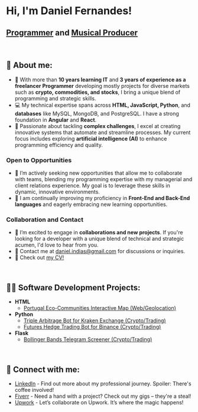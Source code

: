 <h1>Hi, I'm Daniel Fernandes! </h1>
<h2><a href="#">Programmer</a> and <a href="#">Musical Producer</a></h2>

</br><h2>👋 About me:</h2>
- 🚀 With more than **10 years learning IT** and **3 years of experience as a freelancer Programmer** developing mostly projects for diverse markets such as **crypto, commodities, and stocks**, I bring a unique blend of programming and strategic skills.
- 💻 My technical expertise spans across **HTML, JavaScript, Python**, and **databases** like MySQL, MongoDB, and PostgreSQL. I have a strong foundation in **Angular** and **React**.
- 🤖 Passionate about tackling **complex challenges**, I excel at creating innovative systems that automate and streamline processes. My current focus includes exploring **artificial intelligence (AI)** to enhance programming efficiency and quality.

### Open to Opportunities
- 🌟 I’m actively seeking new opportunities that allow me to collaborate with teams, blending my programming expertise with my managerial and client relations experience. My goal is to leverage these skills in dynamic, innovative environments.
- 🌱 I am continually improving my proficiency in **Front-End and Back-End languages** and eagerly embracing new learning opportunities.

### Collaboration and Contact
- 👯 I’m excited to engage in **collaborations and new projects**. If you're looking for a developer with a unique blend of technical and strategic acumen, I'd love to hear from you.
- 📧 Contact me at [daniel.indias@gmail.com](mailto:daniel.indias@gmail.com) for discussions or inquiries.
- 📄 Check out [my CV!](https://github.com/IndiasFernandes/IndiasFernandes/blob/main/CV%20Daniel%20I%CC%81ndias.pdf)


</br><h2>👨‍💻 Software Development Projects:</h2>
- **HTML**
  - [Portugal Eco-Communities Interactive Map (Web/Geolocation)](https://github.com/IndiasFernandes/Interactive-Mapping)
- **Python**
  - [Triple Arbitrage Bot for Kraken Exchange (Crypto/Trading)](https://github.com/IndiasFernandes/TripleArbitrageKraken)
  - [Futures Hedge Trading Bot for Binance (Crypto/Trading)](https://github.com/IndiasFernandes/StatisticHedgeBot)
- **Flask**
  - [Bollinger Bands Telegram Screener (Crypto/Trading)](https://github.com/IndiasFernandes/BollingerBandsBinanceScreener)

</br><h2> 🤳 Connect with me:</h2>

- [LinkedIn](https://www.linkedin.com/in/indiasfernandes/) - Find out more about my professional journey. Spoiler: There's coffee involved!
- [Fiverr](https://www.fiverr.com/indias) - Need a hand with a project? Check out my gigs – they're a steal!
- [Upwork](https://www.upwork.com/freelancers/danielf26) - Let’s collaborate on Upwork. It’s where the magic happens!

